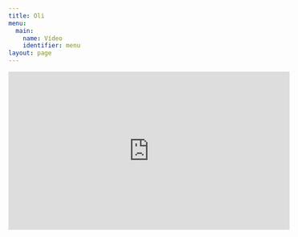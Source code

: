 ```yaml
---
title: Oli
menu:
  main:
    name: Vídeo
    identifier: menu
layout: page
---
```

<iframe width="560" height="315" src="https://www.youtube.com/embed/NQunCjYdAcU?controls=0" frameborder="0" allow="accelerometer; autoplay; encrypted-media; gyroscope; picture-in-picture" allowfullscreen></iframe>